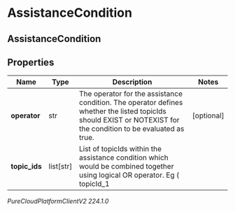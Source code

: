 # AssistanceCondition

## AssistanceCondition

## Properties

|Name | Type | Description | Notes|
|------------ | ------------- | ------------- | -------------|
| **operator** | str | The operator for the assistance condition. The operator defines whether the listed topicIds should EXIST or NOTEXIST for the condition to be evaluated as true. | [optional] |
| **topic_ids** | list[str] | List of topicIds within the assistance condition which would be combined together using logical OR operator. Eg ( topicId_1 || topicId_2 ) . | [optional] |



_PureCloudPlatformClientV2 224.1.0_

